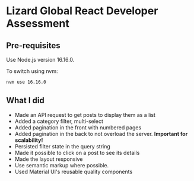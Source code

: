# Lizard Global React Developer Assessment

## Pre-requisites

Use Node.js version 16.16.0.

To switch using nvm:

```bash
nvm use 16.16.0
```

## What I did

- Made an API request to get posts to display them as a list
- Added a category filter, multi-select
- Added pagination in the front with numbered pages
- Added pagination in the back to not overload the server. **Important for scalability!**
- Persisted filter state in the query string
- Made it possible to click on a post to see its details
- Made the layout responsive
- Use semantic markup where possible.
- Used Material UI's reusable quality components